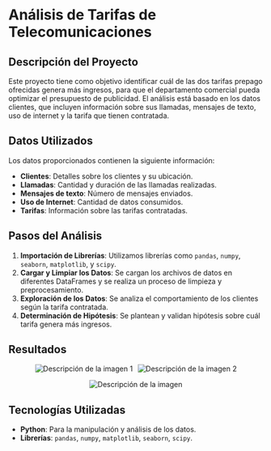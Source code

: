 # Análisis de Tarifas de Telecomunicaciones

## Descripción del Proyecto
Este proyecto tiene como objetivo identificar cuál de las dos tarifas prepago ofrecidas genera más ingresos, para que el departamento comercial pueda optimizar el presupuesto de publicidad. El análisis está basado en los datos clientes, que incluyen información sobre sus llamadas, mensajes de texto, uso de internet y la tarifa que tienen contratada.

## Datos Utilizados
Los datos proporcionados contienen la siguiente información:

- **Clientes**: Detalles sobre los clientes y su ubicación.
- **Llamadas**: Cantidad y duración de las llamadas realizadas.
- **Mensajes de texto**: Número de mensajes enviados.
- **Uso de Internet**: Cantidad de datos consumidos.
- **Tarifas**: Información sobre las tarifas contratadas.

## Pasos del Análisis
1. **Importación de Librerías**: Utilizamos librerías como `pandas`, `numpy`, `seaborn`, `matplotlib`, y `scipy`.
2. **Cargar y Limpiar los Datos**: Se cargan los archivos de datos en diferentes DataFrames y se realiza un proceso de limpieza y preprocesamiento.
3. **Exploración de los Datos**: Se analiza el comportamiento de los clientes según la tarifa contratada.
4. **Determinación de Hipótesis**: Se plantean y validan hipótesis sobre cuál tarifa genera más ingresos.

## Resultados 

<div style="display: flex; justify-content: center; gap: 10px;">
    <img src="https://github.com/user-attachments/assets/1432a611-4fea-4f1d-8c17-6be7082fe7e3" alt="Descripción de la imagen 1">
    <img src="https://github.com/user-attachments/assets/60568001-9419-414e-a7f3-60f4afdebae7" alt="Descripción de la imagen 2">
</div>

<p align="center">
  <img src="https://github.com/user-attachments/assets/903953f3-08f8-48b1-8370-85c77c348bdb" alt="Descripción de la imagen">
</p>

## Tecnologías Utilizadas
- **Python**: Para la manipulación y análisis de los datos.
- **Librerías**: `pandas`, `numpy`, `matplotlib`, `seaborn`, `scipy`.
